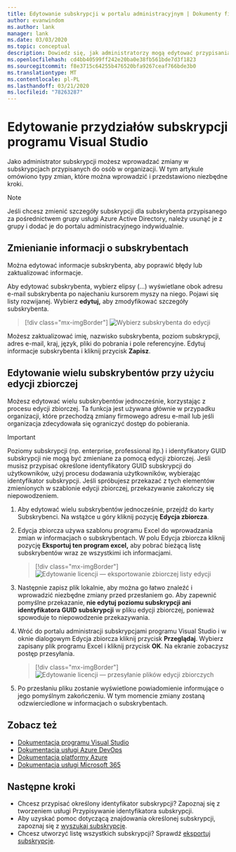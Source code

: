 ```yaml
---
title: Edytowanie subskrypcji w portalu administracyjnym | Dokumenty firmy Microsoft
author: evanwindom
ms.author: lank
manager: lank
ms.date: 03/03/2020
ms.topic: conceptual
description: Dowiedz się, jak administratorzy mogą edytować przypisania subskrypcji.
ms.openlocfilehash: cd4bb40599ff242e20ba0e38fb561bde7d3f1823
ms.sourcegitcommit: f8e3715c64255b476520bfa9267ceaf766bde3b0
ms.translationtype: MT
ms.contentlocale: pl-PL
ms.lasthandoff: 03/21/2020
ms.locfileid: "78263287"
---
```

# <a name="edit-visual-studio-subscription-assignments"></a>Edytowanie przydziałów subskrypcji programu Visual Studio
Jako administrator subskrypcji możesz wprowadzać zmiany w subskrypcjach przypisanych do osób w organizacji.  W tym artykule omówiono typy zmian, które można wprowadzić i przedstawiono niezbędne kroki.

   > [!NOTE]
   > Jeśli chcesz zmienić szczegóły subskrypcji dla subskrybenta przypisanego za pośrednictwem grupy usługi Azure Active Directory, należy usunąć je z grupy i dodać je do portalu administracyjnego indywidualnie.  

## <a name="change-subscriber-information"></a>Zmienianie informacji o subskrybentach
Można edytować informacje subskrybenta, aby poprawić błędy lub zaktualizować informacje.

Aby edytować subskrybenta, wybierz elipsy (...) wyświetlane obok adresu e-mail subskrybenta po najechaniu kursorem myszy na niego. Pojawi się listy rozwijanej.  Wybierz **edytuj,** aby zmodyfikować szczegóły subskrybenta. 
> [!div class="mx-imgBorder"]
> ![Wybierz subskrybenta do edycji](_img/edit-license/select-subscriber.png)

Możesz zaktualizować imię, nazwisko subskrybenta, poziom subskrypcji, adres e-mail, kraj, język, pliki do pobrania i pole referencyjne. Edytuj informacje subskrybenta i kliknij przycisk **Zapisz**.

## <a name="edit-multiple-subscribers-using-bulk-edit"></a>Edytowanie wielu subskrybentów przy użyciu edycji zbiorczej
Możesz edytować wielu subskrybentów jednocześnie, korzystając z procesu edycji zbiorczej. Ta funkcja jest używana głównie w przypadku organizacji, które przechodzą zmiany firmowego adresu e-mail lub jeśli organizacja zdecydowała się ograniczyć dostęp do pobierania.

   > [!IMPORTANT]
   > Poziomy subskrypcji (np. enterprise, professional itp.) i identyfikatory GUID subskrypcji nie mogą być zmieniane za pomocą edycji zbiorczej.  Jeśli musisz przypisać określone identyfikatory GUID subskrypcji do użytkowników, użyj procesu dodawania użytkowników, wybierając identyfikator subskrypcji. Jeśli spróbujesz przekazać z tych elementów zmienionych w szablonie edycji zbiorczej, przekazywanie zakończy się niepowodzeniem.

1. Aby edytować wielu subskrybentów jednocześnie, przejdź do karty Subskrybenci. Na wstążce u góry kliknij pozycję **Edycja zbiorcza**.

2. Edycja zbiorcza używa szablonu programu Excel do wprowadzania zmian w informacjach o subskrybentach. W polu Edycja zbiorcza kliknij pozycję **Eksportuj ten program excel,** aby pobrać bieżącą listę subskrybentów wraz ze wszystkimi ich informacjami.
   > [!div class="mx-imgBorder"]
   > ![Edytowanie licencji — eksportowanie zbiorczej listy edycji](_img/edit-license/edit-license-bulk-edit-export.png)

3. Następnie zapisz plik lokalnie, aby można go łatwo znaleźć i wprowadzić niezbędne zmiany przed przesłaniem go. Aby zapewnić pomyślne przekazanie, **nie edytuj poziomu subskrypcji ani identyfikatora GUID subskrypcji** w pliku edycji zbiorczej, ponieważ spowoduje to niepowodzenie przekazywania.

4. Wróć do portalu administracji subskrypcjami programu Visual Studio i w oknie dialogowym Edycja zbiorcza kliknij przycisk **Przeglądaj**. Wybierz zapisany plik programu Excel i kliknij przycisk **OK**. Na ekranie zobaczysz postęp przesyłania.
   > [!div class="mx-imgBorder"]
   > ![Edytowanie licencji — przesyłanie plików edycji zbiorczych](_img/edit-license/edit-license-bulk-file-upload1.png)

5. Po przesłaniu pliku zostanie wyświetlone powiadomienie informujące o jego pomyślnym zakończeniu. W tym momencie zmiany zostaną odzwierciedlone w informacjach o subskrybentach.

## <a name="see-also"></a>Zobacz też
- [Dokumentacja programu Visual Studio](https://docs.microsoft.com/visualstudio/)
- [Dokumentacja usługi Azure DevOps](https://docs.microsoft.com/azure/devops/)
- [Dokumentacja platformy Azure](https://docs.microsoft.com/azure/)
- [Dokumentacja usługi Microsoft 365](https://docs.microsoft.com/microsoft-365/)

## <a name="next-steps"></a>Następne kroki
- Chcesz przypisać określony identyfikator subskrypcji? Zapoznaj się z tworzeniem usługi Przypisywanie identyfikatora subskrypcji. 
- Aby uzyskać pomoc dotyczącą znajdowania określonej subskrypcji, zapoznaj się z [wyszukaj subskrypcję](search-license.md).
- Chcesz utworzyć listę wszystkich subskrypcji?  Sprawdź [eksportuj subskrypcje](exporting-subscriptions.md).


